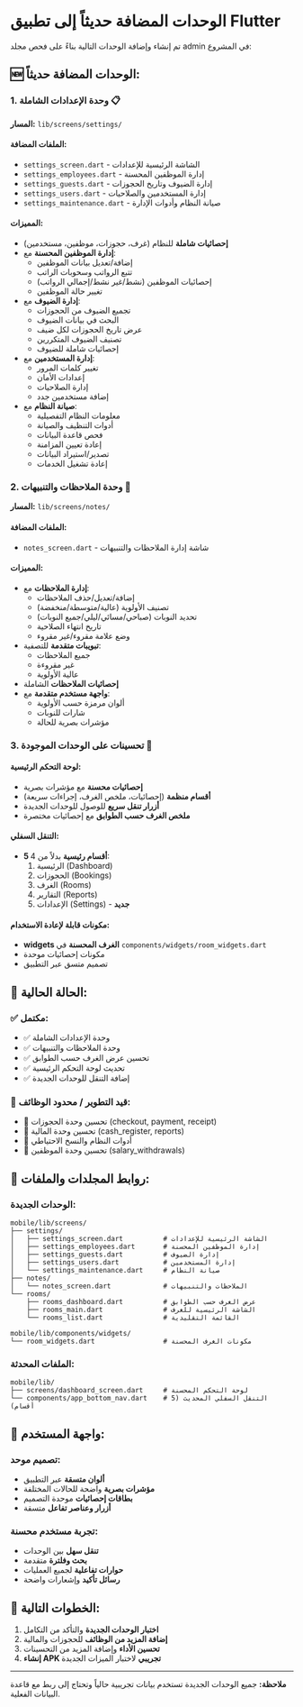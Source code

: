 # الوحدات المضافة حديثاً إلى تطبيق Flutter

تم إنشاء وإضافة الوحدات التالية بناءً على فحص مجلد admin في المشروع:

## 🆕 الوحدات المضافة حديثاً:

### 1. وحدة الإعدادات الشاملة 📋
**المسار:** `lib/screens/settings/`

#### الملفات المضافة:
- `settings_screen.dart` - الشاشة الرئيسية للإعدادات
- `settings_employees.dart` - إدارة الموظفين المحسنة
- `settings_guests.dart` - إدارة الضيوف وتاريخ الحجوزات
- `settings_users.dart` - إدارة المستخدمين والصلاحيات
- `settings_maintenance.dart` - صيانة النظام وأدوات الإدارة

#### المميزات:
- **إحصائيات شاملة** للنظام (غرف، حجوزات، موظفين، مستخدمين)
- **إدارة الموظفين المحسنة** مع:
  - إضافة/تعديل بيانات الموظفين
  - تتبع الرواتب وسحوبات الراتب
  - إحصائيات الموظفين (نشط/غير نشط/إجمالي الرواتب)
  - تغيير حالة الموظفين
- **إدارة الضيوف** مع:
  - تجميع الضيوف من الحجوزات
  - البحث في بيانات الضيوف
  - عرض تاريخ الحجوزات لكل ضيف
  - تصنيف الضيوف المتكررين
  - إحصائيات شاملة للضيوف
- **إدارة المستخدمين** مع:
  - تغيير كلمات المرور
  - إعدادات الأمان
  - إدارة الصلاحيات
  - إضافة مستخدمين جدد
- **صيانة النظام** مع:
  - معلومات النظام التفصيلية
  - أدوات التنظيف والصيانة
  - فحص قاعدة البيانات
  - إعادة تعيين المزامنة
  - تصدير/استيراد البيانات
  - إعادة تشغيل الخدمات

### 2. وحدة الملاحظات والتنبيهات 📝
**المسار:** `lib/screens/notes/`

#### الملفات المضافة:
- `notes_screen.dart` - شاشة إدارة الملاحظات والتنبيهات

#### المميزات:
- **إدارة الملاحظات** مع:
  - إضافة/تعديل/حذف الملاحظات
  - تصنيف الأولوية (عالية/متوسطة/منخفضة)
  - تحديد النوبات (صباحي/مسائي/ليلي/جميع النوبات)
  - تاريخ انتهاء الصلاحية
  - وضع علامة مقروء/غير مقروء
- **تبويبات متقدمة** للتصفية:
  - جميع الملاحظات
  - غير مقروءة
  - عالية الأولوية
- **إحصائيات الملاحظات** الشاملة
- **واجهة مستخدم متقدمة** مع:
  - ألوان مرمزة حسب الأولوية
  - شارات للنوبات
  - مؤشرات بصرية للحالة

### 3. تحسينات على الوحدات الموجودة 🔧

#### لوحة التحكم الرئيسية:
- **إحصائيات محسنة** مع مؤشرات بصرية
- **أقسام منظمة** (إحصائيات، ملخص الغرف، إجراءات سريعة)
- **أزرار تنقل سريع** للوصول للوحدات الجديدة
- **ملخص الغرف حسب الطوابق** مع إحصائيات مختصرة

#### التنقل السفلي:
- **5 أقسام رئيسية** بدلاً من 4:
  1. الرئيسية (Dashboard)
  2. الحجوزات (Bookings) 
  3. الغرف (Rooms)
  4. التقارير (Reports)
  5. الإعدادات (Settings) - **جديد**

#### مكونات قابلة لإعادة الاستخدام:
- **widgets الغرف المحسنة** في `components/widgets/room_widgets.dart`
- مكونات إحصائيات موحدة
- تصميم متسق عبر التطبيق

## 🎯 الحالة الحالية:

### ✅ مكتمل:
- ✅ وحدة الإعدادات الشاملة
- ✅ وحدة الملاحظات والتنبيهات  
- ✅ تحسين عرض الغرف حسب الطوابق
- ✅ تحديث لوحة التحكم الرئيسية
- ✅ إضافة التنقل للوحدات الجديدة

### 🔄 قيد التطوير / محدود الوظائف:
- 🔄 تحسين وحدة الحجوزات (checkout, payment, receipt)
- 🔄 تحسين وحدة المالية (cash_register, reports)  
- 🔄 أدوات النظام والنسخ الاحتياطي
- 🔄 تحسين وحدة الموظفين (salary_withdrawals)

## 🔗 روابط المجلدات والملفات:

### الوحدات الجديدة:
```
mobile/lib/screens/
├── settings/
│   ├── settings_screen.dart          # الشاشة الرئيسية للإعدادات
│   ├── settings_employees.dart       # إدارة الموظفين المحسنة  
│   ├── settings_guests.dart          # إدارة الضيوف
│   ├── settings_users.dart           # إدارة المستخدمين
│   └── settings_maintenance.dart     # صيانة النظام
├── notes/
│   └── notes_screen.dart             # الملاحظات والتنبيهات
└── rooms/
    ├── rooms_dashboard.dart          # عرض الغرف حسب الطوابق
    ├── rooms_main.dart               # الشاشة الرئيسية للغرف
    └── rooms_list.dart               # القائمة التقليدية

mobile/lib/components/widgets/
└── room_widgets.dart                 # مكونات الغرف المحسنة
```

### الملفات المحدثة:
```
mobile/lib/
├── screens/dashboard_screen.dart     # لوحة التحكم المحسنة
└── components/app_bottom_nav.dart    # التنقل السفلي المحديث (5 أقسام)
```

## 📱 واجهة المستخدم:

### تصميم موحد:
- **ألوان متسقة** عبر التطبيق
- **مؤشرات بصرية** واضحة للحالات المختلفة
- **بطاقات إحصائيات** موحدة التصميم
- **أزرار وعناصر تفاعل** متسقة

### تجربة مستخدم محسنة:
- **تنقل سهل** بين الوحدات
- **بحث وفلترة** متقدمة
- **حوارات تفاعلية** لجميع العمليات
- **رسائل تأكيد** وإشعارات واضحة

## 🚀 الخطوات التالية:

1. **اختبار الوحدات الجديدة** والتأكد من التكامل
2. **إضافة المزيد من الوظائف** للحجوزات والمالية  
3. **تحسين الأداء** وإضافة المزيد من التحسينات
4. **إنشاء APK تجريبي** لاختبار الميزات الجديدة

---

**ملاحظة:** جميع الوحدات الجديدة تستخدم بيانات تجريبية حالياً وتحتاج إلى ربط مع قاعدة البيانات الفعلية.